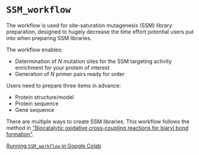 # `SSM_workflow`

The workflow is used for site-saturation mutagenesis (SSM) library preparation, designed to hugely decrease the time effort potential users put into when preparing SSM libraries.

The workflow enables:

- Determination of *N* mutation sites for the SSM targeting activity enrichment for your protein of interest
- Generation of *N* primer pairs ready for order

Users need to prepare three items in advance:

- Protein structure/model
- Protein sequence
- Gene sequence

There are multiple ways to create SSM libraries. This workflow follows the method in ["Biocatalytic oxidative cross-coupling reactions for biaryl bond formation"](https://www.nature.com/articles/s41586-021-04365-7#Sec3).

[Running `SSM_workflow` in Google Colab](https://colab.research.google.com/drive/18t9rrZLZhyHS6bMF6W_p84CwKFEJeD9x?usp=sharing)
